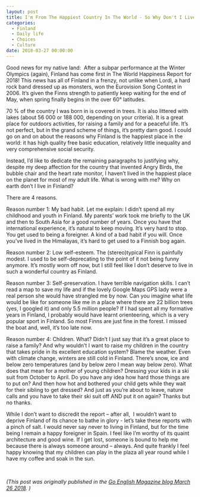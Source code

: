 ```yaml
---
layout: post
title: I'm From The Happiest Country In The World - So Why Don't I Live There?
categories:
  - Finland
  - Daily life
  - Choices
  - Culture
date: 2018-03-27 00:00:00
---
```


Good news for my native land: &nbsp;After a subpar performance at the Winter Olympics (again), Finland has come first in The World Happiness Report for 2018! This news has all of Finland in a frenzy, not unlike when Lordi, a hard rock band dressed up as monsters, won the Eurovision Song Contest in 2006. It’s given the Finns strength to patiently keep waiting for the end of May, when spring finally begins in the over 60&deg; latitudes.

70 % of the country I was born in is covered in trees. It is also littered with lakes (about 56 000 or 188 000, depending on your criteria). It is a great place for outdoors activities, for raising a family and for a peaceful life. It’s not perfect, but in the grand scheme of things, it’s pretty darn good. I could go on and on about the reasons why Finland is the happiest place in the world: it has high quality free basic education, relatively little inequality and very comprehensive social security.

Instead, I’d like to dedicate the remaining paragraphs to justifying why, despite my deep affection for the country that invented Angry Birds, the bubble chair and the heart rate monitor, I haven’t lived in the happiest place on the planet for most of my adult life. What is wrong with me? Why on earth don’t I live in Finland?

There are 4 reasons.

Reason number 1: My bad habit. Let me explain: I didn’t spend all my childhood and youth in Finland. My parents’ work took me briefly to the UK and then to South Asia for a good number of years. Once you have that international experience, it’s natural to keep moving. It’s very hard to stop. You get used to being a foreigner. A kind of a bad habit if you will. Once you’ve lived in the Himalayas, it’s hard to get used to a Finnish bog again.

Reason number 2: Low self-esteem. The (stereo)typical Finn is painfully modest. I used to be self-deprecating to the point of it not being funny anymore. It’s mostly worn off now, but I still feel like I don’t deserve to live in such a wonderful country as Finland.

Reason number 3: Self-preservation. I have terrible navigation skills. I can’t read a map to save my life and if the lovely Google Maps GPS lady were a real person she would have strangled me by now. Can you imagine what life would be like for someone like me in a place where there are 22 billion trees (yes, I googled it) and only 5.5 million people? If I had spent all my formative years in Finland, I probably would have learnt orienteering, which is a very popular sport in Finland. So most Finns are just fine in the forest. I missed the boat and, well, it’s too late now.

Reason number 4: Children. What? Didn’t I just say that it’s a great place to raise a family? And why wouldn’t I want to raise my children in the country that takes pride in its excellent education system? Blame the weather. Even with climate change, winters are still cold in Finland. There’s snow, ice and below zero temperatures (and by below zero I mean way below zero). What does that mean for a mother of young children? Dressing your kids in a ski suit from October to April. Do you have any idea how hard those things are to put on? And then how hot and bothered your child gets while they wait for their sibling to get dressed? And just as you’re about to leave, nature calls and you have to take their ski suit off AND put it on again? Thanks but no thanks.

While I don’t want to discredit the report – after all, &nbsp;I wouldn’t want to deprive Finland of its chance to bathe in glory - let’s take these reports with a pinch of salt. I would never say never to living in Finland, but for the time being I remain a happy foreigner in Spain. I feel like I’m worthy of its quaint architecture and good wine. If I get lost, someone is bound to help me because there is always someone around – always. And quite frankly I feel happy knowing that my children can play in the plaza all year round while I have my coffee and soak in the sun.

&nbsp;

*(This post was originally published in the [Go English Magazine blog March 26 2018](http://goenglishmagazine.es/finland/). )*